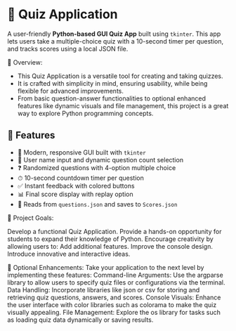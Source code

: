 # 🧠 Quiz Application

A user-friendly **Python-based GUI Quiz App** built using `tkinter`. This app lets users take a multiple-choice quiz with a 10-second timer per question, and tracks scores using a local JSON file.


📜 Overview: 

- This Quiz Application is a versatile tool for creating and taking quizzes. 
- It is crafted with simplicity in mind, ensuring usability, while being flexible for advanced improvements.
- From basic question-answer functionalities to optional enhanced features like dynamic visuals and file management, this project is a great way to
  explore Python programming concepts.

## 🚀 Features

- 🎨 Modern, responsive GUI built with `tkinter`
- 👤 User name input and dynamic question count selection
- ❓ Randomized questions with 4-option multiple choice
- ⏱ 10-second countdown timer per question
- ✅ Instant feedback with colored buttons
- 📊 Final score display with replay option
- 💾 Reads from `questions.json` and saves to `Scores.json`


🎯 Project Goals:

Develop a functional Quiz Application.
Provide a hands-on opportunity for students to expand their knowledge of Python.
Encourage creativity by allowing users to:
Add additional features.
Improve the console design.
Introduce innovative and interactive ideas.

🔧 Optional Enhancements:
Take your application to the next level by implementing these features:
Command-line Arguments: Use the argparse library to allow users to specify quiz files or configurations via the terminal.
Data Handling: Incorporate libraries like json or csv for storing and retrieving quiz questions, answers, and scores.
Console Visuals: Enhance the user interface with color libraries such as colorama to make the quiz visually appealing.
File Management: Explore the os library for tasks such as loading quiz data dynamically or saving results.
